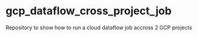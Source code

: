 # gcp_dataflow_cross_project_job
Repository to show how to run a cloud dataflow job accross 2 GCP projects
